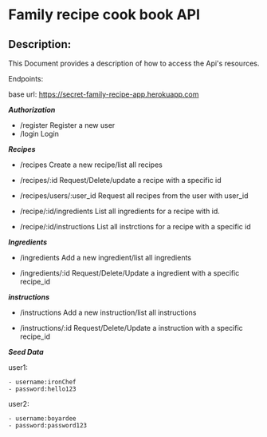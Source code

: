 # Family recipe cook book API

## Description:

This Document provides a description of how to access the Api's resources.

Endpoints:

base url: https://secret-family-recipe-app.herokuapp.com

***Authorization***

- /register      Register a new user
- /login         Login

***Recipes***

- /recipes                      Create a new recipe/list all recipes
               
- /recipes/:id                  Request/Delete/update a recipe with a specific id    

- /recipes/users/:user_id       Request all recipes from the user with user_id                 
- /recipe/:id/ingredients               List all ingredients for a recipe with id. 

- /recipe/:id/instructions              List all instrctions for a recipe with a specific id



***Ingredients***         
                                   
- /ingredients                      Add a new ingredient/list all ingredients
               
- /ingredients/:id                  Request/Delete/Update a ingredient with a specific  recipe_id  

***instructions***         
                                   
- /instructions                      Add a new instruction/list all instructions
               
- /instructions/:id                  Request/Delete/Update a instruction with a specific recipe_id    
                
                     

***Seed Data***

user1:

    - username:ironChef
    - password:hello123


user2:

    - username:boyardee
    - password:password123



